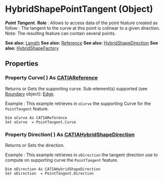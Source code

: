 # HybridShapePointTangent (Object)

**_Point Tangent._**
**Role** : Allows to access data of the point feature created as follow :
The tangent to the curve at this point is colinear to a given direction.
Note: The resulting feature can contain several points.

**See also:**      [Length](../KnowledgeInterfaces/interface_Length_8108.md) **See also:**      [Reference](../InfInterfaces/interface_Reference_17481.md) **See also:**      [HybridShapeDirection](../GSMInterfaces/interface_HybridShapeDirection_84226.md) **See also:**      [HybridShapeFactory](../GSMInterfaces/interface_HybridShapeFactory_68680.md)

## Properties

### Property **Curve**( ) As [CATIAReference](../InfInterfaces/interface_Reference_17481.md)

Returns or Gets the supporting curve.
Sub-element(s) supported (see [Boundary](../MecModInterfaces/interface_Boundary_14542.md) object): [Edge](../MecModInterfaces/interface_Edge_3456.md).

Example
:      This example retrieves in `oCurve` the supporting Curve for the `PointTangent` feature.

```VBScript
Dim oCurve As CATIAReference
Set oCurve  = PointTangent.Curve

```

### Property **Direction**( ) As [CATIAHybridShapeDirection](../GSMInterfaces/interface_HybridShapeDirection_84226.md)

Returns or Sets the direction.

Example
:      This example retrieves in `oDirection` the tangent direction use to compute on supporting curve the `PointTangent` feature.

```VBScript
Dim oDirection As CATIAHybridShapeDirection
Set oDirection  = PointTangent.Direction

```
